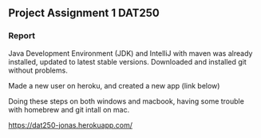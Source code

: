 ## Project Assignment 1 DAT250 

### Report
Java Development Environment (JDK) and IntelliJ  with maven was already installed, updated to latest stable versions. 
Downloaded and installed git without problems. 

Made a new user on heroku, and created a new app (link below)

Doing these steps on both windows and macbook, having some trouble with homebrew and git intall on mac.




https://dat250-jonas.herokuapp.com/
